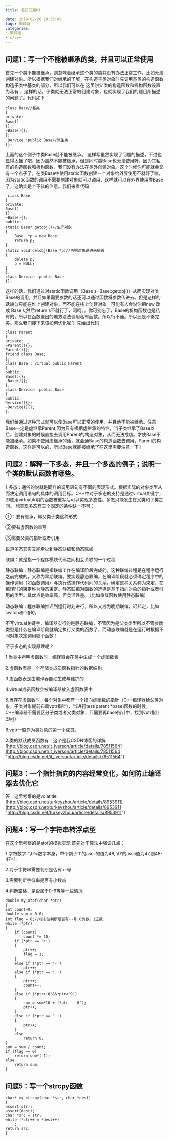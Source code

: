 ```yaml
---
title: 每日五题01

date: 2018-02-28 10:39:09
tags: 面试题
categories: 
- 面试题
- c/c++
---
```

## 问题1：写一个不能被继承的类，并且可以正常使用
首先一个类不能被继承，则意味着继承这个类的类并没有办法正常工作，比如无法创建对象。所以根据我们对继承的了解，在构造子类对象时先调用基类的构造函数构造子类中基类的部分，所以我们可以在 这里讲父类的构造函数和析构函数设置为私有 ，这样的话，子类就无法正常的创建对象，也就实现了我们的题目所描述的问题了。代码如下：
<!--more-->

	class Base//基类
	{
	private:
	Base()
	{};
	~Base(){};
	};
	 Dervice :public Base//派生类
	{};
上面的这个例子中类Base就不能被继承。
这样写虽然实现了问题的描述，不过也显得太挫了吧，因为虽然不能被继承，但是同时类Base也无法使用呀，因为其私有的构造函数和析构函数，我们没有办法在类外创建对象。这个时候你可能就会又有一个点子了，在类Base中使用static函数创建一个对象给外界使用不就好了嘛，因为static函数的调用不需要创建对象就可以调用，这样就可以在外界使用类Base了，这确实是个不错的注意。我们来看代码

 	 class Base
	{
	private:
	Base()
	{};
	~Base(){};
	public:
	static Base* getobj()//生产对象
	{
		Base  *p = new Base;
		return p;
	}
	static void delobj(Base *p)//再把对象送进来销毁
	{
		delete p;
		p = NULL;
	}
	};
	class Dervice :public Base
	{};
  这样的话，我们通过对static函数调用（Base s=Base::getobj()）从而实现对类Base的调用，并且如果需要参数的话还可以通过函数将参数传进去。但是这样的话貌似只能在堆上创建对象，而不能在栈上创建对象。可能有人会说你把new 改成 Base s,然后return s不就行了，呵呵。。你可别忘了，Base的析构函数也是私有的，所以在函数退出的地方没法调用私有函数。所以行不通。所以还是不够完美。那么我们接下来该如何优化呢？
先给出代码

	class Parent
	{
	private:
	~Parent(){};
	Parent(){};
	friend class Base;
	};
	class Base : virtual public Parent
	{
	public:
	Base(){};
	~Base(){};
	};
	class Dervice :public Base
	{
	public:
	Dervice(){};
	~Dervice(){};
	};
我们给通过这种形式就可以使Base可以正常的使用，并且他不能被继承。注意Base一定是虚继承Parent,因为只有根据虚继承的特性，当子类继承了Base以后，创建对象的时候直接去调用Parent的构造对象，从而无法成功。才使Base不能被继承。如果不使用虚继承的话，就会通Base的构造函数去调用，Parent的构造函数，这样是可以的，所以Base就能被继承了在这里需要注意一下！
## 问题2：解释一下多态，并且一个多态的例子；说明一个类的默认函数有哪些。
1.多态：通俗的说就是同样的调用语句有不同的表现形式。根据实际的对象类型从而决定调用语句的具体的调用目标。C++中对于多态的支持是通过virtual关键字，即使用virtual声明的函数被重写后可以实现多态性。多态只能发生在父类和子类之间。
想实现多态有三个固定的条件缺一不可：

①：要有继承，即父类子类这种形式

②要有虚函数的重写

③需要父类的指针或者引用

说道多态其实又能牵扯到静态联编和动态联编

联编：就是指一个程序模块代码之间相互关联的一个过程

静态联编：静态联编是指联编工作在编译阶段完成的，这种联编过程是在程序运行之前完成的，又称为早期联编。要实现静态联编，在编译阶段就必须确定程序中的操作调用（如函数调用）与执行该操作代码间的关系，确定这种关系称为束定，在编译时的束定称为静态束定。静态联编对函数的选择是基于指向对象的指针或者引用的类型。其优点是效率高，但灵活性差。（比如重载函数使用静态联编）

动态联编：程序联编推迟到运行时刻进行，所以又成为晚期联编，迟邦定，比如switch和if语句。

不写virtual关键字，编译器实行的是静态联编，不管因为是父类类型所以不管参数类型是什么在编译阶段就确定执行父类的函数了，而动态联编就是在运行时根据不同对象决定调用哪个函数！

至于多态的实现原理呢？

1.当类中声明虚函数时，编译器会在类中生成一个虚函数表

2.虚函数表是一个存储类成员函数指针的数据结构

3.虚函数表是由编译器自动生成与维护的

4.virtual成员函数会被编译器放入虚函数表中

5.当存在虚函数时，每个对象中都有一个指向虚函数的指针（C++编译器给父类对象，子类对象提前布局vptr指针），当进行test(parent *base)函数的时候，C++编译器不需要区分子类或者父类对象，只需要再base指针中，找到vptr指针即可）

6.vptr一般作为类对象的第一个成员。

2.类的默认成员函数有：这个是我CSDN博客的详解
[http://blog.csdn.net/it_iverson/article/details/78511564](http://blog.csdn.net/it_iverson/article/details/78511564 "http://blog.csdn.net/it_iverson/article/details/78511564")

## 问题3：一个指针指向的内容经常变化，如何防止编译器去优化它
答：这里考察的是volatitle
[http://blog.csdn.net/turkeyzhou/article/details/8953911](http://blog.csdn.net/turkeyzhou/article/details/8953911 "http://blog.csdn.net/turkeyzhou/article/details/8953911")
## 问题4：写一个字符串转浮点型
在这个里考察的是atof的模拟实现
首先对于算法中强调几点：

1.字符数字-'\0'=数字本身，举个例子‘1’的ascii的值为48,‘\0’的ascii值为47,则48-47=1;

2.对于字符串需要判断是否有+-号

3.需要判断字符串是否有小数点

4.判断空格，是否属于0-9等等一些情况

	double my_atof(char *ptr)
	{
	int count=0;
	double sum = 0.0;
	int flag = 0;//标志位判断是否有+-号,0负数，1正数
	while (*ptr)
	{
		if (count)
			count *= 10;
		if (*ptr == '+')
		{
			ptr++;
			flag = 1;
		}
		else if (*ptr == '-')
			ptr++;
		else if (*ptr == '.')
		{
			ptr++;
			count++;
		}
		else if (*ptr>'0'&&*ptr<'9')
		{
			sum = sum*10 + (*ptr - '0');
			ptr++;
		}
		else if (*ptr == ' ')
		{
			ptr++;
		}
		else
			return 0;
	}
	sum = sum / count;
	if (flag == 0)
		return sum*(-1);
	else
		return sum;
	}

## 问题5：写一个strcpy函数

	char* my_strcpy(char *str, char *dest)
	{
	assert(str);
	assert(dest);
	char *src = str;
	while (*str++ = *dest++)
		;
	return src;
	}


